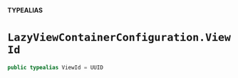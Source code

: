 **TYPEALIAS**

# `LazyViewContainerConfiguration.ViewId`

```swift
public typealias ViewId = UUID
```
